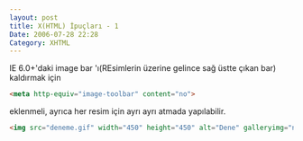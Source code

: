 ```yaml
---
layout: post
title: X(HTML) İpuçları - 1
Date: 2006-07-28 22:28
Category: XHTML
---
```


IE 6.0+'daki image bar 'ı(REsimlerin üzerine gelince sağ üstte çıkan bar) kaldırmak için

```html
<meta http-equiv="image-toolbar" content="no">
```

eklenmeli, ayrıca her resim için ayrı ayrı atmada yapılabilir.

```html
<img src="deneme.gif" width="450" height="450" alt="Dene" galleryimg="no" />
```
